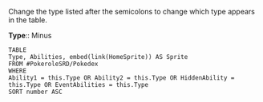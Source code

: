 Change the type listed after the semicolons to change which type appears in the table. 

**Type**:: Minus

```dataview
TABLE
Type, Abilities, embed(link(HomeSprite)) AS Sprite
FROM #PokeroleSRD/Pokedex 
WHERE 
Ability1 = this.Type OR Ability2 = this.Type OR HiddenAbility = this.Type OR EventAbilities = this.Type
SORT number ASC
```
